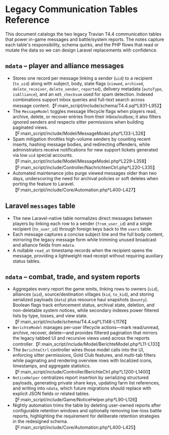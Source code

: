 # Legacy Communication Tables Reference

This document catalogs the two legacy Travian T4.4 communication tables that power in-game messages and battle/system reports. The notes capture each table's responsibility, schema quirks, and the PHP flows that read or mutate the data so we can design Laravel replacements with confidence.

## `mdata` – player and alliance messages
- Stores one record per message linking a sender (`uid`) to a recipient (`to_uid`) along with subject, body, state flags (`viewed`, `archived`, `delete_receiver`, `delete_sender`, `reported`), delivery metadata (`autoType`, `isAlliance`), and an `md5_checksum` used for spam detection. Indexed combinations support inbox queries and full-text search across message content.【F:main_script/include/schema/T4.4.sql†L931-L952】
- The `MessageModel` toggles message lifecycle flags when players read, archive, delete, or recover entries from their inbox/outbox; it also filters ignored senders and respects sitter permissions when building paginated views.【F:main_script/include/Model/MessageModel.php†L133-L326】
- Spam mitigation throttles high-volume senders by counting recent inserts, hashing message bodies, and redirecting offenders, while administrators receive notifications for new support tickets generated via low `uid` special accounts.【F:main_script/include/Model/MessageModel.php†L229-L358】【F:main_script/include/Controller/NachrichtenCtrl.php†L220-L335】
- Automated maintenance jobs purge viewed messages older than two days, underscoring the need for archival policies or soft deletes when porting the feature to Laravel.【F:main_script/include/Core/Automation.php†L400-L427】

## Laravel `messages` table
- The new Laravel-native table normalizes direct messages between players by linking each row to a sender (`from_user_id`) and a single recipient (`to_user_id`) through foreign keys back to the `users` table.
- Each message captures a concise subject line and the full body content, mirroring the legacy message form while trimming unused broadcast and alliance fields from `mdata`.
- A nullable `read_at` timestamp records when the recipient opens the message, providing a lightweight read receipt without requiring auxiliary status tables.

## `ndata` – combat, trade, and system reports
- Aggregates every report the game emits, linking rows to owners (`uid`), alliances (`aid`), source/destination villages (`kid`, `to_kid`), and storing serialized payloads (`data`) plus resource haul snapshots (`bounty`). Boolean flags track enforcement status, archival state, deletion, and non-deletable system notices, while secondary indexes power filtered lists by type, losses, and view state.【F:main_script/include/schema/T4.4.sql†L1148-L1176】
- `BerichteModel` manages per-user lifecycle actions—mark read/unread, archive, recover, delete—and provides filtered pagination that mirrors the legacy tabbed UI and recursive views used across the reports controller.【F:main_script/include/Model/BerichteModel.php†L11-L133】
- The `BerichteCtrl` controller wires those model calls into the UI, enforcing sitter permissions, Gold Club features, and multi-tab filters while paginating and rendering overview rows with localized icons, timestamps, and aggregate statistics.【F:main_script/include/Controller/BerichteCtrl.php†L1200-L1400】
- `NoticeHelper` centralizes report insertion by serializing structured payloads, generating private share keys, updating farm list references, and writing into `ndata`, which future migrations should replace with explicit JSON fields or related tables.【F:main_script/include/Game/NoticeHelper.php†L90-L126】
- Nightly automation trims the table by deleting user-owned reports after configurable retention windows and optionally removing low-loss battle reports, highlighting the requirement for deliberate retention strategies in the redesigned schema.【F:main_script/include/Core/Automation.php†L400-L425】

